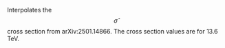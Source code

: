Interpolates the $$\hat{\sigma}$$ cross section from arXiv:2501.14866. The cross section values are for 13.6 TeV.
